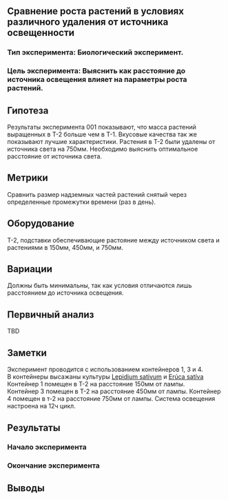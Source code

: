 ## Сравнение роста растений в условиях различного удаления от источника освещенности
### Тип эксперимента: Биологический эксперимент.
### Цель эксперимента: Выяснить как расстояние до источника освещения влияет на параметры роста растений.

## Гипотеза
Результаты эксперимента 001 показывают, что масса растений выращенных в Т-2 больше чем в Т-1. Вкусовые качества так же показывают лучшие характеристики.
Растения в Т-2 были удалены от источника света на 750мм. Необходимо выяснить оптимальное расстояние от источника света.

## Метрики
Сравнить размер надземных частей растений снятый через определенные промежутки времени (раз в день).

## Оборудование
Т-2, подставки обеспечивающие растояние между источником света и растениями в 150мм, 450мм, и 750мм.

## Вариации
Должны быть минимальны, так как условия отличаются лишь расстоянием до источника освещения.

## Первичный анализ
TBD

## Заметки
Эксперимент проводится с использованием контейнеров 1, 3 и 4.  
В контейнеры высажаны культуры [Lepidium sativum](https://ru.wikipedia.org/wiki/%D0%9A%D1%80%D0%B5%D1%81%D1%81-%D1%81%D0%B0%D0%BB%D0%B0%D1%82) и [Erúca satíva](https://ru.wikipedia.org/wiki/%D0%A0%D1%83%D0%BA%D0%BE%D0%BB%D0%B0)  
Контейнер 1 помещен в Т-2 на расстояние 150мм от лампы.  
Контейнер 3 помещен в Т-2 на расстояние 450мм от лампы.
Контейнер 4 помещен в т-2 на расстояние 750мм от лампы.
Система освещения настроена на 12ч цикл.

## Результаты
### Начало эксперимента
### Окончание эксперимента
## Выводы
